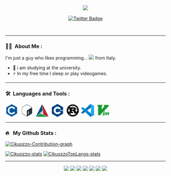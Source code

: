 <div id="header" align="center">
  <img src="https://media.giphy.com/media/M9gbBd9nbDrOTu1Mqx/giphy.gif" width="100"/>
</div>
<div id="badges">
  <p align="center"><a href="https://twitter.com/Cikuozzo">
    <img src="https://img.shields.io/badge/Twitter-blue?style=for-the-badge&logo=twitter&logoColor=white" alt="Twitter Badge"/>
  </a></p>

<p align="center"><img src="https://komarev.com/ghpvc/?username=Cikuozzo&style=flat-square&color=blue" alt=""></p>

</div>

---

### :man_technologist: &nbsp;About Me :

I'm just a guy who likes programming... <img src="https://media.giphy.com/media/WUlplcMpOCEmTGBtBW/giphy.gif" width="30"> from Italy.

- 🔭 i am studying at the university.
- ⚡ In my free time I sleep or play videogames.

---

### 🛠 &nbsp;Languages and Tools :

<p>
<img src="https://github.com/devicons/devicon/blob/master/icons/c/c-plain.svg" title="C" alt="C" width="40" height="40"/>&nbsp;
<img src="https://github.com/devicons/devicon/blob/master/icons/bash/bash-original.svg" title="Bash" alt="Bash" width="40" height="40"/>&nbsp;
<img src="https://github.com/devicons/devicon/blob/master/icons/cmake/cmake-original.svg" title="CMake" alt="CMake" width="40" height="40"/>&nbsp;
<img src="https://github.com/devicons/devicon/blob/master/icons/cplusplus/cplusplus-plain.svg" title="CPlusPlus" alt="C++" width="40" height="40"/>&nbsp;
<img src="https://github.com/devicons/devicon/blob/master/icons/rust/rust-plain.svg" title="Rust" alt="Rust" width="40" height="40"/>&nbsp;
<img src="https://github.com/devicons/devicon/blob/master/icons/vscode/vscode-original.svg" title="VSCode" alt="VSCode " width="40" height="40"/>&nbsp;
<img src="https://github.com/devicons/devicon/blob/master/icons/vim/vim-plain.svg"  title="Vim" alt="Vim" width="40" height="40"/>&nbsp;
</p>

---

### 🔥 &nbsp; My Github Stats :

<a href="https://github.com/Cikuozzo/"><img src="https://github-readme-activity-graph.cyclic.app/graph?username=Cikuozzo&bg_color=0e1118&hide_border=true&custom_title=Contribution%20Graph&area=true&area_color=e73737&title_color=e73737&line=e73737&point=e73737&theme=high-contrast" width="800" alt="Cikuozzo-Contribution-graph"></a>

<a href="https://github.com/Cikuozzo/"><img src="https://github-readme-stats.vercel.app/api?username=Cikuozzo&show_icons=true&count_private=true&include_all_commits=true&theme=gruvbox&title_color=e73737&icon_color=e73737&border_color=0d1017&bg_color=0e1118" width="510" alt="Cikuozzo-stats"></a>
<a href="https://github.com/Cikuozzo/"><img src="https://github-readme-stats.vercel.app/api/top-langs/?username=Cikuozzo&layout=default&langs_count=7&theme=gruvbox&title_color=e73737&icon_color=e73737&border_color=0e1118&bg_color=0e1118" width="310" alt="CikuozzoTopLangs-stats"></a>

---

<div align="center">
    <img src="https://forthebadge.com/images/badges/built-with-love.svg" />
    <img src="https://forthebadge.com/images/badges/built-by-developers.svg" />
    <img src="https://forthebadge.com/images/badges/0-percent-optimized.svg" />
    <img src="https://forthebadge.com/images/badges/contains-tasty-spaghetti-code.svg" />
    <img src="https://forthebadge.com/images/badges/open-source.svg">
    <img src="https://forthebadge.com/images/badges/not-a-bug-a-feature.svg">
    <img src="https://forthebadge.com/images/badges/powered-by-black-magic.svg" />
</div>


